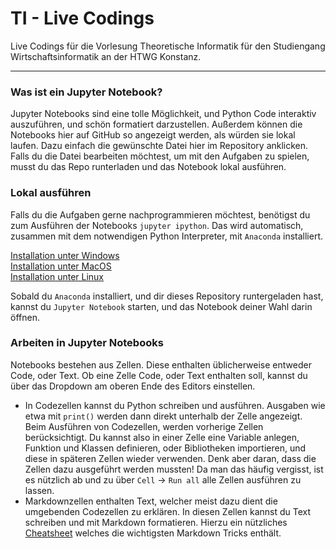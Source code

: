 # TI - Live Codings
Live Codings für die Vorlesung Theoretische Informatik für den Studiengang Wirtschaftsinformatik an der HTWG Konstanz.

---
### Was ist ein Jupyter Notebook?
Jupyter Notebooks sind eine tolle Möglichkeit, und Python Code interaktiv auszuführen, und schön formatiert darzustellen. Außerdem können die Notebooks hier auf GitHub so angezeigt werden, als würden sie lokal laufen. Dazu einfach die gewünschte Datei hier im Repository anklicken. Falls du die Datei bearbeiten möchtest, um mit den Aufgaben zu spielen, musst du das Repo runterladen und das Notebook lokal ausführen.

### Lokal ausführen
Falls du die Aufgaben gerne nachprogrammieren möchtest, benötigst du zum Ausführen der Notebooks `jupyter ipython`. Das wird automatisch, zusammen mit dem notwendigen Python Interpreter, mit `Anaconda` installiert.
  
[Installation unter Windows](https://docs.anaconda.com/anaconda/install/windows/)  
[Installation unter MacOS](https://docs.anaconda.com/anaconda/install/mac-os/)  
[Installation unter Linux](https://docs.anaconda.com/anaconda/install/linux/)  
  
Sobald du `Anaconda` installiert, und dir dieses Repository runtergeladen hast, kannst du `Jupyter Notebook` starten, und das Notebook deiner Wahl darin öffnen.

### Arbeiten in Jupyter Notebooks
Notebooks bestehen aus Zellen. Diese enthalten üblicherweise entweder Code, oder Text. Ob eine Zelle Code, oder Text enthalten soll, kannst du über das Dropdown am oberen Ende des Editors einstellen.  
* In Codezellen kannst du Python schreiben und ausführen. Ausgaben wie etwa mit `print()` werden dann direkt unterhalb der Zelle angezeigt. Beim Ausführen von Codezellen, werden vorherige Zellen berücksichtigt. Du kannst also in einer Zelle eine Variable anlegen, Funktion und Klassen definieren, oder Bibliotheken importieren, und diese in späteren Zellen wieder verwenden. Denk aber daran, dass die Zellen dazu ausgeführt werden mussten! Da man das häufig vergisst, ist es nützlich ab und zu über `Cell` -> `Run all` alle Zellen ausführen zu lassen.
* Markdownzellen enthalten Text, welcher meist dazu dient die umgebenden Codezellen zu erklären. In diesen Zellen kannst du Text schreiben und mit Markdown formatieren. Hierzu ein nützliches [Cheatsheet](https://github.com/adam-p/markdown-here/wiki/Markdown-Cheatsheet) welches die wichtigsten Markdown Tricks enthält.
